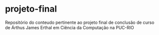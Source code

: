 # projeto-final
 Repositório do conteudo pertinente ao projeto final de conclusão de curso de Árthus James Erthal em Ciência da Computação na PUC-RIO
